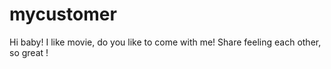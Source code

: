 # mycustomer
Hi baby!
I like movie, do you like to come with me!
Share feeling each other, so great !
